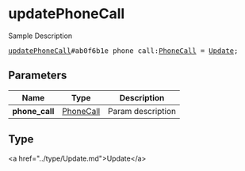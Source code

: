 # updatePhoneCall

Sample Description

<pre>
<a href="../constructor/updatePhoneCall.md">updatePhoneCall</a>#ab0f6b1e phone_call:<a href="../type/PhoneCall.md">PhoneCall</a> = <a href="../type/Update.md">Update</a>;
</pre>

## Parameters

| Name | Type | Description |
|------|:----:|-------------|
| **phone_call** | <a href="../type/PhoneCall.md">PhoneCall</a> | Param description |

## Type

&lt;a href=&#34;../type/Update.md&#34;&gt;Update&lt;/a&gt;
